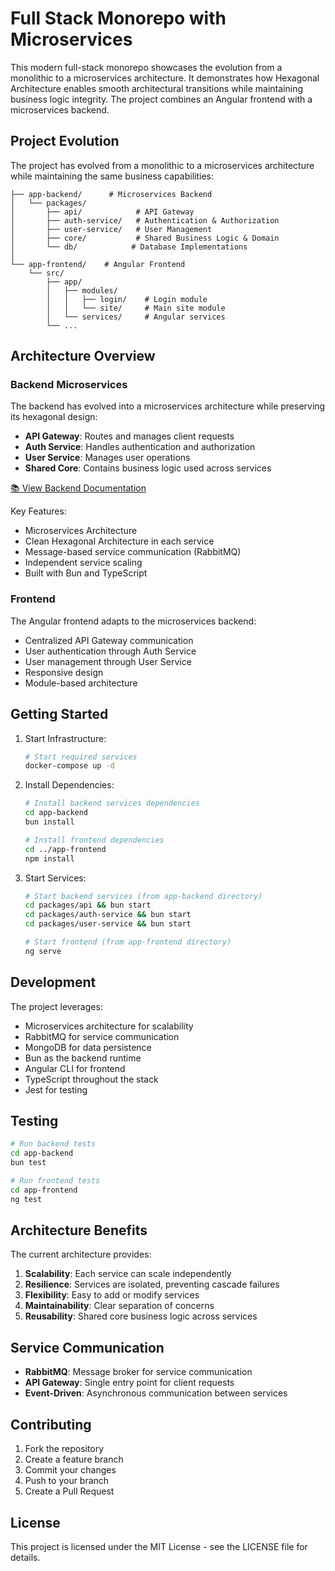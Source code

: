 # Full Stack Monorepo with Microservices

This modern full-stack monorepo showcases the evolution from a monolithic to a microservices architecture. It demonstrates how Hexagonal Architecture enables smooth architectural transitions while maintaining business logic integrity. The project combines an Angular frontend with a microservices backend.

## Project Evolution

The project has evolved from a monolithic to a microservices architecture while maintaining the same business capabilities:

```
├── app-backend/      # Microservices Backend
│   └── packages/
│       ├── api/            # API Gateway
│       ├── auth-service/   # Authentication & Authorization
│       ├── user-service/   # User Management
│       ├── core/           # Shared Business Logic & Domain
│       └── db/            # Database Implementations
│
└── app-frontend/    # Angular Frontend
    └── src/
        ├── app/
        │   ├── modules/
        │   │   ├── login/    # Login module
        │   │   └── site/     # Main site module
        │   └── services/     # Angular services
        └── ...
```

## Architecture Overview

### Backend Microservices

The backend has evolved into a microservices architecture while preserving its hexagonal design:

- **API Gateway**: Routes and manages client requests
- **Auth Service**: Handles authentication and authorization
- **User Service**: Manages user operations
- **Shared Core**: Contains business logic used across services

[📚 View Backend Documentation](app-backend/README.md)

Key Features:
- Microservices Architecture
- Clean Hexagonal Architecture in each service
- Message-based service communication (RabbitMQ)
- Independent service scaling
- Built with Bun and TypeScript

### Frontend

The Angular frontend adapts to the microservices backend:
- Centralized API Gateway communication
- User authentication through Auth Service
- User management through User Service
- Responsive design
- Module-based architecture

## Getting Started

1. Start Infrastructure:
   ```bash
   # Start required services
   docker-compose up -d
   ```

2. Install Dependencies:
   ```bash
   # Install backend services dependencies
   cd app-backend
   bun install

   # Install frontend dependencies
   cd ../app-frontend
   npm install
   ```

3. Start Services:
   ```bash
   # Start backend services (from app-backend directory)
   cd packages/api && bun start
   cd packages/auth-service && bun start
   cd packages/user-service && bun start

   # Start frontend (from app-frontend directory)
   ng serve
   ```

## Development

The project leverages:
- Microservices architecture for scalability
- RabbitMQ for service communication
- MongoDB for data persistence
- Bun as the backend runtime
- Angular CLI for frontend
- TypeScript throughout the stack
- Jest for testing

## Testing

```bash
# Run backend tests
cd app-backend
bun test

# Run frontend tests
cd app-frontend
ng test
```

## Architecture Benefits

The current architecture provides:
1. **Scalability**: Each service can scale independently
2. **Resilience**: Services are isolated, preventing cascade failures
3. **Flexibility**: Easy to add or modify services
4. **Maintainability**: Clear separation of concerns
5. **Reusability**: Shared core business logic across services

## Service Communication

- **RabbitMQ**: Message broker for service communication
- **API Gateway**: Single entry point for client requests
- **Event-Driven**: Asynchronous communication between services

## Contributing

1. Fork the repository
2. Create a feature branch
3. Commit your changes
4. Push to your branch
5. Create a Pull Request

## License

This project is licensed under the MIT License - see the LICENSE file for details.
